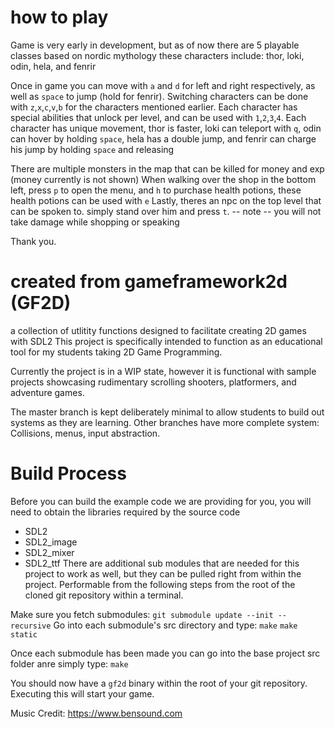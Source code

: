 
# how to play
Game is very early in development, but as of now there are 5 playable classes based on nordic mythology
these characters include: thor, loki, odin, hela, and fenrir

Once in game you can move with `a` and `d` for left and right respectively, as well as `space` to jump (hold for fenrir).
Switching characters can be done with `z`,`x`,`c`,`v`,`b` for the characters mentioned earlier.
Each character has special abilities that unlock per level, and can be used with `1`,`2`,`3`,`4`.
Each character has unique movement, thor is faster, loki can teleport with `q`, odin can hover by holding `space`, hela has a double jump,
and fenrir can charge his jump by holding `space` and releasing

There are multiple monsters in the map that can be killed for money and exp (money currently is not shown)
When walking over the shop in the bottom left, press `p` to open the menu, and `h` to purchase health potions,
these health potions can be used with `e`
Lastly, theres an npc on the top level that can be spoken to. simply stand over him and press `t`.
-- note -- you will not take damage while shopping or speaking

Thank you.

# created from gameframework2d (GF2D)
a collection of utlitity functions designed to facilitate creating 2D games with SDL2
This project is specifically intended to function as an educational tool for my students taking 2D Game Programming.

Currently the project is in a WIP state, however it is functional with sample projects showcasing rudimentary scrolling shooters,
platformers, and adventure games.

The master branch is kept deliberately minimal to allow students to build out systems as they are learning.
Other branches have more complete system: Collisions, menus, input abstraction.

# Build Process

Before you can build the example code we are providing for you, you will need to obtain the libraries required
by the source code
 - SDL2
 - SDL2_image
 - SDL2_mixer
 - SDL2_ttf
There are additional sub modules that are needed for this project to work as well, but they can be pulled right from within the project.
Performable from the following steps from the root of the cloned git repository within a terminal. 

Make sure you fetch submodules: `git submodule update --init --recursive`
Go into each submodule's src directory and type:
`make`
`make static`

Once each submodule has been made you can go into the base project src folder anre simply type:
`make`

You should now have a `gf2d` binary within the root of your git repository. Executing this will start your game.

Music Credit: https://www.bensound.com
